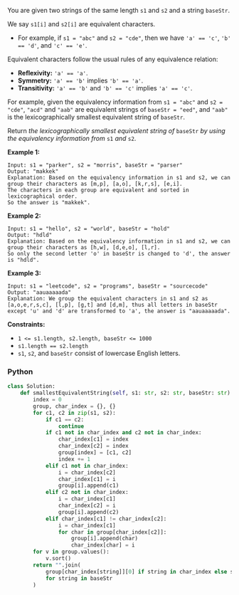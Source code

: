 You are given two strings of the same length  `s1`  and  `s2`  and a string  `baseStr`.

We say  `s1[i]`  and  `s2[i]`  are equivalent characters.

- For example, if  `s1 = "abc"`  and  `s2 = "cde"`, then we have  `'a' == 'c'`,  `'b' == 'd'`, and  `'c' == 'e'`.

Equivalent characters follow the usual rules of any equivalence relation:

- **Reflexivity:**  `'a' == 'a'`.
- **Symmetry:**  `'a' == 'b'`  implies  `'b' == 'a'`.
- **Transitivity:**  `'a' == 'b'`  and  `'b' == 'c'`  implies  `'a' == 'c'`.

For example, given the equivalency information from  `s1 = "abc"`  and  `s2 = "cde"`,  `"acd"`  and  `"aab"`  are
equivalent strings of  `baseStr = "eed"`, and  `"aab"`  is the lexicographically smallest equivalent string
of  `baseStr`.

Return  _the lexicographically smallest equivalent string of_ `baseStr` _by using the equivalency information from_ `s1`
_and_ `s2`.

**Example 1:**

```
Input: s1 = "parker", s2 = "morris", baseStr = "parser"
Output: "makkek"
Explanation: Based on the equivalency information in s1 and s2, we can group their characters as [m,p], [a,o], [k,r,s], [e,i].
The characters in each group are equivalent and sorted in lexicographical order.
So the answer is "makkek".
```

**Example 2:**

```
Input: s1 = "hello", s2 = "world", baseStr = "hold"
Output: "hdld"
Explanation: Based on the equivalency information in s1 and s2, we can group their characters as [h,w], [d,e,o], [l,r].
So only the second letter 'o' in baseStr is changed to 'd', the answer is "hdld".
```

**Example 3:**

```
Input: s1 = "leetcode", s2 = "programs", baseStr = "sourcecode"
Output: "aauaaaaada"
Explanation: We group the equivalent characters in s1 and s2 as [a,o,e,r,s,c], [l,p], [g,t] and [d,m], thus all letters in baseStr except 'u' and 'd' are transformed to 'a', the answer is "aauaaaaada".
```

**Constraints:**

- `1 <= s1.length, s2.length, baseStr <= 1000`
- `s1.length == s2.length`
- `s1`,  `s2`, and  `baseStr`  consist of lowercase English letters.

### Python

```python
class Solution:
    def smallestEquivalentString(self, s1: str, s2: str, baseStr: str) -> str:
        index = 0
        group, char_index = {}, {}
        for c1, c2 in zip(s1, s2):
            if c1 == c2:
                continue
            if c1 not in char_index and c2 not in char_index:
                char_index[c1] = index
                char_index[c2] = index
                group[index] = [c1, c2]
                index += 1
            elif c1 not in char_index:
                i = char_index[c2]
                char_index[c1] = i
                group[i].append(c1)
            elif c2 not in char_index:
                i = char_index[c1]
                char_index[c2] = i
                group[i].append(c2)
            elif char_index[c1] != char_index[c2]:
                i = char_index[c1]
                for char in group[char_index[c2]]:
                    group[i].append(char)
                    char_index[char] = i
        for v in group.values():
            v.sort()
        return "".join(
            group[char_index[string]][0] if string in char_index else string
            for string in baseStr
        )
```
